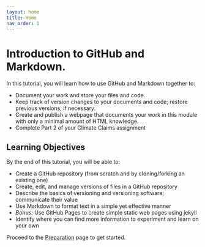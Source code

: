 ```yaml
---
layout: home
title: Home
nav_order: 1
---
```

<!--
<img src="https://github.com/scds/intro-github-pages/blob/master/assets/img/DASH-advert.png?raw=true" alt="Workshop Title Slide" width="600">
-->
# Introduction to GitHub and Markdown. 

In this tutorial, you will learn how to use GitHub and Markdown together to: 
- Document your work and store your files and code.
- Keep track of version changes to your documents and code; restore previous versions, if necessary.
- Create and publish a webpage that documents your work in this module with only a minimal amount of HTML knowledge.
- Complete Part 2 of your Climate Claims assignment

## Learning Objectives

By the end of this tutorial, you will be able to: 
- Create a GitHub repository (from scratch and by cloning/forking an existing one)
- Create, edit, and manage versions of files in a GitHub repository
- Describe the basics of versioning and versioning software; communicate their value
- Use Markdown to format text in a simple yet effective manner
- *Bonus:* Use GitHub Pages to create simple static web pages using jekyll
- Identify where you can find more information to experiment and learn on your own

Proceed to the [Preparation](preparation) page to get started.

